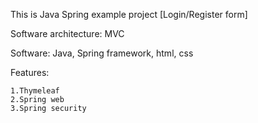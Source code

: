 This is Java Spring example project [Login/Register form]

Software architecture: MVC

Software: Java, Spring framework, html, css

Features:

	1.Thymeleaf
	2.Spring web
	3.Spring security

